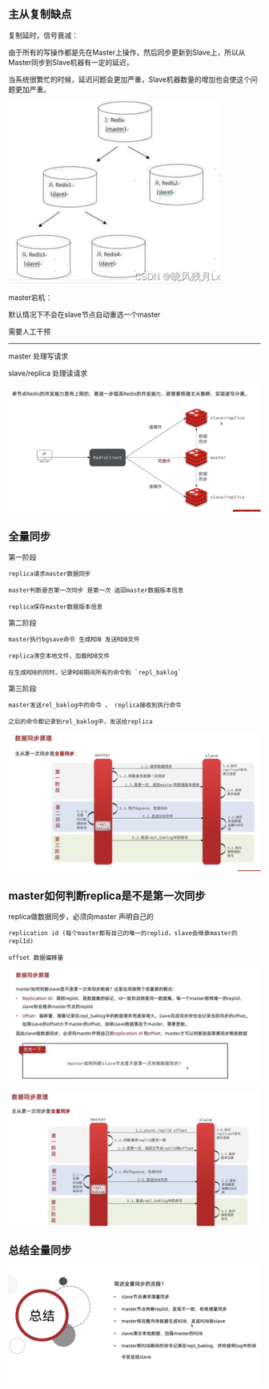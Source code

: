 主从复制缺点
---

复制延时，信号衰减：

由于所有的写操作都是先在Master上操作，然后同步更新到Slave上，所以从Master同步到Slave机器有一定的延迟，

当系统很繁忙的时候，延迟问题会更加严重，Slave机器数量的增加也会使这个问题更加严重。

![img_191.png](img_191.png)


master宕机：

默认情况下不会在slave节点自动重选一个master

需要人工干预

-------------------------

master  处理写请求

slave/replica   处理读请求

![img_11.png](img_11.png)

全量同步
---

第一阶段

    replica请求master数据同步

    master判断是否第一次同步 是第一次 返回master数据版本信息

    replica保存master数据版本信息

第二阶段

    master执行bgsave命令 生成RDB 发送RDB文件
    
    replica清空本地文件，加载RDB文件

    在生成RDB的同时，记录RDB期间所有的命令到 `repl_baklog`

第三阶段

    master发送rel_baklog中的命令 ， replica接收到执行命令

    之后的命令都记录到rel_baklog中，发送给replica

![img_12.png](img_12.png)


master如何判断replica是不是第一次同步
---

replica做数据同步，必须向master 声明自己的

    replication id (每个master都有自己的唯一的replid，slave会继承master的replId)

    offset 数据偏移量 

![img_13.png](img_13.png)

![img_14.png](img_14.png)

总结全量同步
---

![img_15.png](img_15.png)

    
    
    